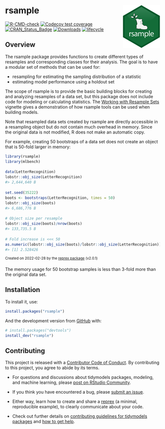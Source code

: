 
# rsample <a href='https://rsample.tidymodels.org/'><img src='man/figures/logo.png' align="right" height="139" /></a>

<!-- badges: start -->

[![R-CMD-check](https://github.com/tidymodels/rsample/actions/workflows/R-CMD-check.yaml/badge.svg)](https://github.com/tidymodels/rsample/actions/workflows/R-CMD-check.yaml)
[![Codecov test
coverage](https://codecov.io/gh/tidymodels/rsample/branch/main/graph/badge.svg)](https://app.codecov.io/gh/tidymodels/rsample?branch=main)
[![CRAN\_Status\_Badge](https://www.r-pkg.org/badges/version/rsample)](https://cran.r-project.org/package=rsample)
[![Downloads](https://cranlogs.r-pkg.org/badges/rsample)](https://cran.r-project.org/package=rsample)
[![lifecycle](https://img.shields.io/badge/lifecycle-stable-brightgreen.svg)](https://lifecycle.r-lib.org/articles/stages.html)
<!-- badges: end -->

## Overview

The rsample package provides functions to create different types of
resamples and corresponding classes for their analysis. The goal is to
have a modular set of methods that can be used for:

-   resampling for estimating the sampling distribution of a statistic
-   estimating model performance using a holdout set

The scope of rsample is to provide the basic building blocks for
creating and analyzing resamples of a data set, but this package does
not include code for modeling or calculating statistics. The [Working
with Resample
Sets](https://rsample.tidymodels.org/articles/Working_with_rsets.html)
vignette gives a demonstration of how rsample tools can be used when
building models.

Note that resampled data sets created by rsample are directly accessible
in a resampling object but do not contain much overhead in memory. Since
the original data is not modified, R does not make an automatic copy.

For example, creating 50 bootstraps of a data set does not create an
object that is 50-fold larger in memory:

``` r
library(rsample)
library(mlbench)

data(LetterRecognition)
lobstr::obj_size(LetterRecognition)
#> 2,644,640 B

set.seed(35222)
boots <- bootstraps(LetterRecognition, times = 50)
lobstr::obj_size(boots)
#> 6,686,776 B

# Object size per resample
lobstr::obj_size(boots)/nrow(boots)
#> 133,735.5 B

# Fold increase is <<< 50
as.numeric(lobstr::obj_size(boots)/lobstr::obj_size(LetterRecognition))
#> [1] 2.528426
```

<sup>Created on 2022-02-28 by the [reprex
package](https://reprex.tidyverse.org) (v2.0.1)</sup>

The memory usage for 50 bootstrap samples is less than 3-fold more than
the original data set.

## Installation

To install it, use:

``` r
install.packages("rsample")
```

And the development version from [GitHub](https://github.com/) with:

``` r
# install.packages("devtools")
install_dev("rsample")
```

## Contributing

This project is released with a [Contributor Code of
Conduct](https://contributor-covenant.org/version/2/1/CODE_OF_CONDUCT.html).
By contributing to this project, you agree to abide by its terms.

-   For questions and discussions about tidymodels packages, modeling,
    and machine learning, please [post on RStudio
    Community](https://community.rstudio.com/new-topic?category_id=15&tags=tidymodels,question).

-   If you think you have encountered a bug, please [submit an
    issue](https://github.com/tidymodels/rsample/issues).

-   Either way, learn how to create and share a
    [reprex](https://reprex.tidyverse.org/articles/articles/learn-reprex.html)
    (a minimal, reproducible example), to clearly communicate about your
    code.

-   Check out further details on [contributing guidelines for tidymodels
    packages](https://www.tidymodels.org/contribute/) and [how to get
    help](https://www.tidymodels.org/help/).
